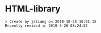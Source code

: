 # HTML-library 
    > Create by jsliang on 2018-10-28 10:51:18
    Recently revised in 2019-5-20 08:24:52



